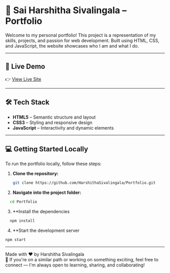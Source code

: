 # 💼 Sai Harshitha Sivalingala – Portfolio

Welcome to my personal portfolio! This project is a representation of my skills, projects, and passion for web development. Built using HTML, CSS, and JavaScript, the website showcases who I am and what I do.

---

## 🚀 Live Demo

👉 [View Live Site](https://harshithasv-portfolio.netlify.app)

---

## 🛠️ Tech Stack

- **HTML5** – Semantic structure and layout  
- **CSS3** – Styling and responsive design  
- **JavaScript** – Interactivity and dynamic elements

---

## 💻 Getting Started Locally

To run the portfolio locally, follow these steps:

1. **Clone the repository:**
   ```bash
   git clone https://github.com/HarshithaSivalingala/Portfolio.git
2. **Navigate into the project folder:**
```bash
  cd Portfolio
```  
3. **Install the dependencies
```bash
  npm install
``` 
4. **Start the development server
```bash
npm start
```

---
Made with ❤️ by Harshitha Sivalingala    
🌱 If you're on a similar path or working on something exciting, feel free to connect — I'm always open to learning, sharing, and collaborating!

